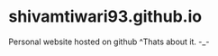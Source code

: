 shivamtiwari93.github.io
========================

Personal website hosted on github
^Thats about it. -_-
